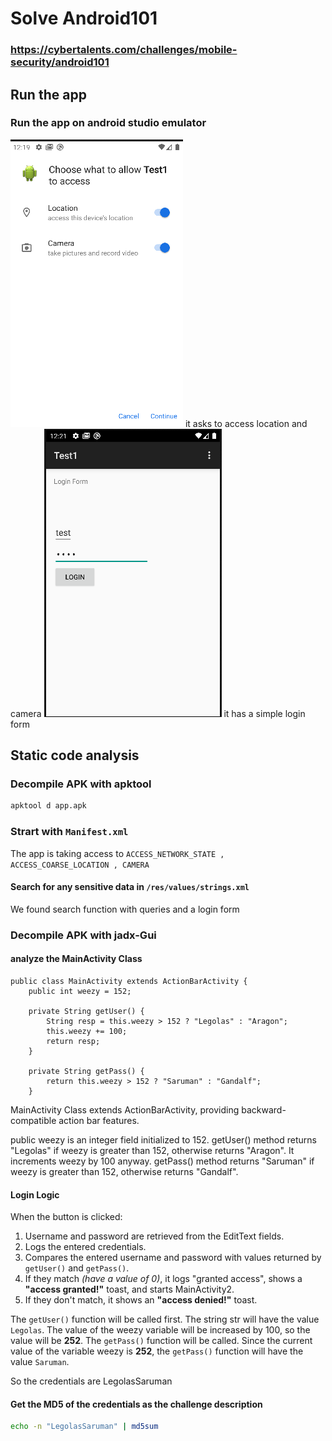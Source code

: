 # Solve Android101
### https://cybertalents.com/challenges/mobile-security/android101

## Run the app 
### Run the app on android studio emulator 
![alt text](image.png)
it asks to access location and camera
![alt text](login.png)
it has a simple login form 

## Static code analysis 

### Decompile APK with apktool

``` bash
apktool d app.apk 
```

### Strart with  `Manifest.xml`

The app is taking access to `ACCESS_NETWORK_STATE , ACCESS_COARSE_LOCATION , CAMERA`

#### Search for any sensitive data in `/res/values/strings.xml`
We found search function with queries and a login form 

### Decompile APK with jadx-Gui

#### analyze the MainActivity Class
```
public class MainActivity extends ActionBarActivity {
    public int weezy = 152;

    private String getUser() {
        String resp = this.weezy > 152 ? "Legolas" : "Aragon";
        this.weezy += 100;
        return resp;
    }

    private String getPass() {
        return this.weezy > 152 ? "Saruman" : "Gandalf";
    }
```
MainActivity Class extends ActionBarActivity, providing backward-compatible action bar features.

public weezy is an integer field initialized to 152.
getUser() method returns "Legolas" if weezy is greater than 152, otherwise returns "Aragon". It increments weezy by 100 anyway.
getPass() method returns "Saruman" if weezy is greater than 152, otherwise returns "Gandalf".

#### Login Logic
When the button is clicked:

1. Username and password are retrieved from the EditText fields.
2. Logs the entered credentials.
3. Compares the entered username and password with values returned by `getUser()` and `getPass()`.
4. If they match *(have a value of 0)*, it logs "granted access", shows a **"access granted!"** toast, and starts MainActivity2.
5. If they don't match, it shows an **"access denied!"** toast.

The `getUser()` function will be called first.
The string str will have the value `Legolas`.
The value of the weezy variable will be increased by 100, so the value will be **252**.
The `getPass()` function will be called.
Since the current value of the variable weezy is **252**, the `getPass()` function will have the value `Saruman`.

So the credentials are LegolasSaruman 

#### Get the MD5 of the credentials as the challenge description 
``` bash 
echo -n "LegolasSaruman" | md5sum 
```
